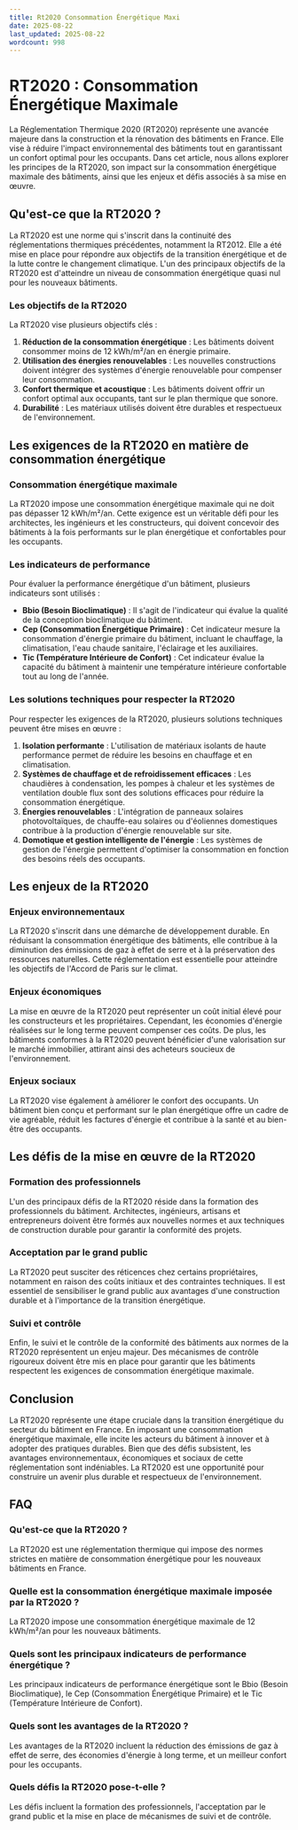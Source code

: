 ```yaml
---
title: Rt2020 Consommation Énergétique Maxi
date: 2025-08-22
last_updated: 2025-08-22
wordcount: 998
---
```


# RT2020 : Consommation Énergétique Maximale

La Réglementation Thermique 2020 (RT2020) représente une avancée majeure dans la construction et la rénovation des bâtiments en France. Elle vise à réduire l'impact environnemental des bâtiments tout en garantissant un confort optimal pour les occupants. Dans cet article, nous allons explorer les principes de la RT2020, son impact sur la consommation énergétique maximale des bâtiments, ainsi que les enjeux et défis associés à sa mise en œuvre.

## Qu'est-ce que la RT2020 ?

La RT2020 est une norme qui s'inscrit dans la continuité des réglementations thermiques précédentes, notamment la RT2012. Elle a été mise en place pour répondre aux objectifs de la transition énergétique et de la lutte contre le changement climatique. L'un des principaux objectifs de la RT2020 est d'atteindre un niveau de consommation énergétique quasi nul pour les nouveaux bâtiments.

### Les objectifs de la RT2020

La RT2020 vise plusieurs objectifs clés :

1. **Réduction de la consommation énergétique** : Les bâtiments doivent consommer moins de 12 kWh/m²/an en énergie primaire.
2. **Utilisation des énergies renouvelables** : Les nouvelles constructions doivent intégrer des systèmes d'énergie renouvelable pour compenser leur consommation.
3. **Confort thermique et acoustique** : Les bâtiments doivent offrir un confort optimal aux occupants, tant sur le plan thermique que sonore.
4. **Durabilité** : Les matériaux utilisés doivent être durables et respectueux de l'environnement.

## Les exigences de la RT2020 en matière de consommation énergétique

### Consommation énergétique maximale

La RT2020 impose une consommation énergétique maximale qui ne doit pas dépasser 12 kWh/m²/an. Cette exigence est un véritable défi pour les architectes, les ingénieurs et les constructeurs, qui doivent concevoir des bâtiments à la fois performants sur le plan énergétique et confortables pour les occupants.

### Les indicateurs de performance

Pour évaluer la performance énergétique d'un bâtiment, plusieurs indicateurs sont utilisés :

- **Bbio (Besoin Bioclimatique)** : Il s'agit de l'indicateur qui évalue la qualité de la conception bioclimatique du bâtiment.
- **Cep (Consommation Énergétique Primaire)** : Cet indicateur mesure la consommation d'énergie primaire du bâtiment, incluant le chauffage, la climatisation, l'eau chaude sanitaire, l'éclairage et les auxiliaires.
- **Tic (Température Intérieure de Confort)** : Cet indicateur évalue la capacité du bâtiment à maintenir une température intérieure confortable tout au long de l'année.

### Les solutions techniques pour respecter la RT2020

Pour respecter les exigences de la RT2020, plusieurs solutions techniques peuvent être mises en œuvre :

1. **Isolation performante** : L'utilisation de matériaux isolants de haute performance permet de réduire les besoins en chauffage et en climatisation.
2. **Systèmes de chauffage et de refroidissement efficaces** : Les chaudières à condensation, les pompes à chaleur et les systèmes de ventilation double flux sont des solutions efficaces pour réduire la consommation énergétique.
3. **Énergies renouvelables** : L'intégration de panneaux solaires photovoltaïques, de chauffe-eau solaires ou d'éoliennes domestiques contribue à la production d'énergie renouvelable sur site.
4. **Domotique et gestion intelligente de l'énergie** : Les systèmes de gestion de l'énergie permettent d'optimiser la consommation en fonction des besoins réels des occupants.

## Les enjeux de la RT2020

### Enjeux environnementaux

La RT2020 s'inscrit dans une démarche de développement durable. En réduisant la consommation énergétique des bâtiments, elle contribue à la diminution des émissions de gaz à effet de serre et à la préservation des ressources naturelles. Cette réglementation est essentielle pour atteindre les objectifs de l'Accord de Paris sur le climat.

### Enjeux économiques

La mise en œuvre de la RT2020 peut représenter un coût initial élevé pour les constructeurs et les propriétaires. Cependant, les économies d'énergie réalisées sur le long terme peuvent compenser ces coûts. De plus, les bâtiments conformes à la RT2020 peuvent bénéficier d'une valorisation sur le marché immobilier, attirant ainsi des acheteurs soucieux de l'environnement.

### Enjeux sociaux

La RT2020 vise également à améliorer le confort des occupants. Un bâtiment bien conçu et performant sur le plan énergétique offre un cadre de vie agréable, réduit les factures d'énergie et contribue à la santé et au bien-être des occupants.

## Les défis de la mise en œuvre de la RT2020

### Formation des professionnels

L'un des principaux défis de la RT2020 réside dans la formation des professionnels du bâtiment. Architectes, ingénieurs, artisans et entrepreneurs doivent être formés aux nouvelles normes et aux techniques de construction durable pour garantir la conformité des projets.

### Acceptation par le grand public

La RT2020 peut susciter des réticences chez certains propriétaires, notamment en raison des coûts initiaux et des contraintes techniques. Il est essentiel de sensibiliser le grand public aux avantages d'une construction durable et à l'importance de la transition énergétique.

### Suivi et contrôle

Enfin, le suivi et le contrôle de la conformité des bâtiments aux normes de la RT2020 représentent un enjeu majeur. Des mécanismes de contrôle rigoureux doivent être mis en place pour garantir que les bâtiments respectent les exigences de consommation énergétique maximale.

## Conclusion

La RT2020 représente une étape cruciale dans la transition énergétique du secteur du bâtiment en France. En imposant une consommation énergétique maximale, elle incite les acteurs du bâtiment à innover et à adopter des pratiques durables. Bien que des défis subsistent, les avantages environnementaux, économiques et sociaux de cette réglementation sont indéniables. La RT2020 est une opportunité pour construire un avenir plus durable et respectueux de l'environnement.

## FAQ

### Qu'est-ce que la RT2020 ?

La RT2020 est une réglementation thermique qui impose des normes strictes en matière de consommation énergétique pour les nouveaux bâtiments en France.

### Quelle est la consommation énergétique maximale imposée par la RT2020 ?

La RT2020 impose une consommation énergétique maximale de 12 kWh/m²/an pour les nouveaux bâtiments.

### Quels sont les principaux indicateurs de performance énergétique ?

Les principaux indicateurs de performance énergétique sont le Bbio (Besoin Bioclimatique), le Cep (Consommation Énergétique Primaire) et le Tic (Température Intérieure de Confort).

### Quels sont les avantages de la RT2020 ?

Les avantages de la RT2020 incluent la réduction des émissions de gaz à effet de serre, des économies d'énergie à long terme, et un meilleur confort pour les occupants.

### Quels défis la RT2020 pose-t-elle ?

Les défis incluent la formation des professionnels, l'acceptation par le grand public et la mise en place de mécanismes de suivi et de contrôle.